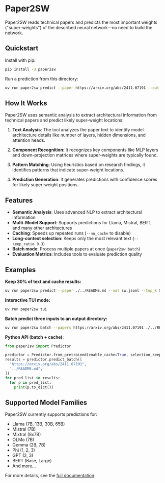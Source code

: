 # Paper2SW

Paper2SW reads technical papers and predicts the most important weights ("super-weights") of the described neural network—no need to build the network.

## Quickstart

Install with pip:
```bash
pip install -U paper2sw
```

Run a prediction from this directory:
```bash
uv run paper2sw predict --paper https://arxiv.org/abs/2411.07191 --out sw.jsonl --top_k 5
```

## How It Works

Paper2SW uses semantic analysis to extract architectural information from technical papers and predict likely super-weight locations:

1. **Text Analysis**: The tool analyzes the paper text to identify model architecture details like number of layers, hidden dimensions, and attention heads.

2. **Component Recognition**: It recognizes key components like MLP layers and down-projection matrices where super-weights are typically found.

3. **Pattern Matching**: Using heuristics based on research findings, it identifies patterns that indicate super-weight locations.

4. **Prediction Generation**: It generates predictions with confidence scores for likely super-weight positions.

## Features
- **Semantic Analysis**: Uses advanced NLP to extract architectural information
- **Multi-Model Support**: Supports predictions for Llama, Mistral, BERT, and many other architectures
- **Caching**: Speeds up repeated runs (`--no_cache` to disable)
- **Long-context selection**: Keeps only the most relevant text (`--keep_ratio 0.3`)
- **Batch mode**: Process multiple papers at once (`paper2sw batch`)
- **Evaluation Metrics**: Includes tools to evaluate prediction quality

## Examples

**Keep 30% of text and cache results:**
```bash
uv run paper2sw predict --paper ./../README.md --out sw.jsonl --top_k 5 --keep_ratio 0.3
```

**Interactive TUI mode:**
```bash
uv run paper2sw tui
```

**Batch predict three inputs to an output directory:**
```bash
uv run paper2sw batch --papers https://arxiv.org/abs/2411.07191 ./../README.md ./../LICENSE --out_dir ./outs --top_k 3
```

**Python API (batch + cache):**
```python
from paper2sw import Predictor

predictor = Predictor.from_pretrained(enable_cache=True, selection_keep_ratio=0.5)
results = predictor.predict_batch([
  "https://arxiv.org/abs/2411.07191",
  "../README.md",
])
for pred_list in results:
  for p in pred_list:
    print(p.to_dict())
```

## Supported Model Families
Paper2SW currently supports predictions for:
- Llama (7B, 13B, 30B, 65B)
- Mistral (7B)
- Mixtral (8x7B)
- OLMo (7B)
- Gemma (2B, 7B)
- Phi (1, 2, 3)
- GPT (2, 3)
- BERT (Base, Large)
- And more...

For more details, see the [full documentation](https://ash-blanc.github.io/Paper2SW/).